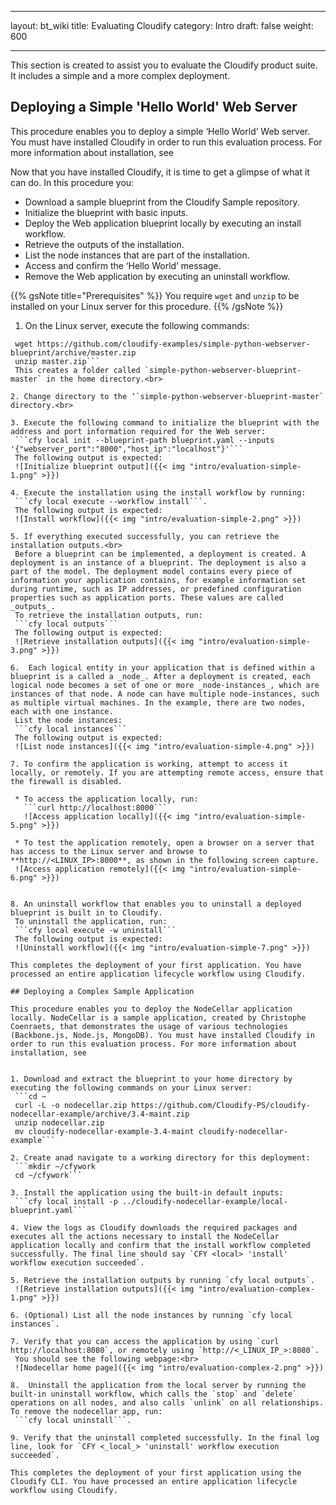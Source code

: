 ---layout: bt_wikititle: Evaluating Cloudifycategory: Introdraft: falseweight: 600---This section is created to assist you to evaluate the Cloudify product suite. It includes a simple and a more complex deployment.## Deploying a Simple 'Hello World' Web ServerThis procedure enables you to deploy a simple ‘Hello World’ Web server. You must have installed Cloudify in order to run this evaluation process. For more information about installation, see Now that you have installed Cloudify, it is time to get a glimpse of what it can do. In this procedure you:* Download a sample blueprint from the Cloudify Sample repository.* Initialize the blueprint with basic inputs.* Deploy the Web application blueprint locally by executing an install workflow.* Retrieve the outputs of the installation.* List the node instances that are part of the installation.* Access and confirm the ‘Hello World’ message.* Remove the Web application by executing an uninstall workflow.{{% gsNote title="Prerequisites" %}}You require `wget` and `unzip` to be installed on your Linux server for this procedure.{{% /gsNote %}}1. On the Linux server, execute the following commands:     ```cd ~      wget https://github.com/cloudify-examples/simple-python-webserver-blueprint/archive/master.zip      unzip master.zip```      This creates a folder called `simple-python-webserver-blueprint-master` in the home directory.<br>2. Change directory to the ‘`simple-python-webserver-blueprint-master` directory.<br>3. Execute the following command to initialize the blueprint with the address and port information required for the Web server:      ```cfy local init --blueprint-path blueprint.yaml --inputs '{"webserver_port":"8000","host_ip":"localhost"}'```      The following output is expected:      ![Initialize blueprint output]({{< img "intro/evaluation-simple-1.png" >}})4. Execute the installation using the install workflow by running:      ```cfy local execute --workflow install```.      The following output is expected:      ![Install workflow]({{< img "intro/evaluation-simple-2.png" >}})5. If everything executed successfully, you can retrieve the installation outputs.<br>   Before a blueprint can be implemented, a deployment is created. A deployment is an instance of a blueprint. The deployment is also a part of the model. The deployment model contains every piece of information your application contains, for example information set during runtime, such as IP addresses, or predefined configuration properties such as application ports. These values are called _outputs_.      To retrieve the installation outputs, run:      ```cfy local outputs```      The following output is expected:      ![Retrieve installation outputs]({{< img "intro/evaluation-simple-3.png" >}})6.  Each logical entity in your application that is defined within a blueprint is a called a _node_. After a deployment is created, each logical node becomes a set of one or more _node-instances_, which are instances of that node. A node can have multiple node-instances, such as multiple virtual machines. In the example, there are two nodes, each with one instance.      List the node instances:      ```cfy local instances```      The following output is expected:      ![List node instances]({{< img "intro/evaluation-simple-4.png" >}})7. To confirm the application is working, attempt to access it locally, or remotely. If you are attempting remote access, ensure that the firewall is disabled.         * To access the application locally, run:          ```curl http://localhost:8000```          ![Access application locally]({{< img "intro/evaluation-simple-5.png" >}})      * To test the application remotely, open a browser on a server that has access to the Linux server and browse to **http://<LINUX_IP>:8000**, as shown in the following screen capture.        ![Access application remotely]({{< img "intro/evaluation-simple-6.png" >}})8. An uninstall workflow that enables you to uninstall a deployed blueprint is built in to Cloudify.      To uninstall the application, run:      ```cfy local execute -w uninstall```      The following output is expected:      ![Uninstall workflow]({{< img "intro/evaluation-simple-7.png" >}})This completes the deployment of your first application. You have processed an entire application lifecycle workflow using Cloudify.## Deploying a Complex Sample ApplicationThis procedure enables you to deploy the NodeCellar application locally. NodeCellar is a sample application, created by Christophe Coenraets, that demonstrates the usage of various technologies (Backbone.js, Node.js, MongoDB). You must have installed Cloudify in order to run this evaluation process. For more information about installation, see 1. Download and extract the blueprint to your home directory by executing the following commands on your Linux server:      ```cd ~   curl -L -o nodecellar.zip https://github.com/Cloudify-PS/cloudify-nodecellar-example/archive/3.4-maint.zip      unzip nodecellar.zip      mv cloudify-nodecellar-example-3.4-maint cloudify-nodecellar-example```2. Create anad navigate to a working directory for this deployment:      ```mkdir ~/cfywork      cd ~/cfywork```3. Install the application using the built-in default inputs:      ```cfy local install -p ../cloudify-nodecellar-example/local-blueprint.yaml```4. View the logs as Cloudify downloads the required packages and executes all the actions necessary to install the NodeCellar application locally and confirm that the install workflow completed successfully. The final line should say `CFY <local> 'install' workflow execution succeeded`.5. Retrieve the installation outputs by running `cfy local outputs`.      ![Retrieve installation outputs]({{< img "intro/evaluation-complex-1.png" >}})6. (Optional) List all the node instances by running `cfy local instances`.7. Verify that you can access the application by using `curl http://localhost:8080`, or remotely using `http://<_LINUX_IP_>:8080`.      You should see the following webpage:<br>   ![Nodecellar home page]({{< img "intro/evaluation-complex-2.png" >}})8.  Uninstall the application from the local server by running the built-in uninstall workflow, which calls the `stop` and `delete` operations on all nodes, and also calls `unlink` on all relationships. To remove the nodecellar app, run:      ```cfy local uninstall```.9. Verify that the uninstall completed successfully. In the final log line, look for `CFY <_local_> 'uninstall' workflow execution succeeded`.This completes the deployment of your first application using the Cloudify CLI. You have processed an entire application lifecycle workflow using Cloudify.